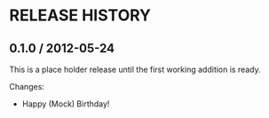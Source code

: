 # RELEASE HISTORY

## 0.1.0 / 2012-05-24

This is a place holder release until the first working addition
is ready.

Changes:

* Happy (Mock) Birthday!

